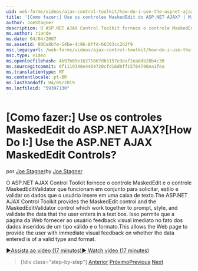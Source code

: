 ```yaml
---
uid: web-forms/videos/ajax-control-toolkit/how-do-i-use-the-aspnet-ajax-maskededit-controls
title: '[Como fazer:] Use os controles MaskedEdit do ASP.NET AJAX? | Microsoft Docs'
author: JoeStagner
description: O ASP.NET AJAX Control Toolkit fornece o controle MaskedEdit e o controle MaskedEditValidator que funcionam em conjunto para solicitar, estilo e validar a d...
ms.author: riande
ms.date: 04/04/2007
ms.assetid: 806a8bfe-54be-4c96-8ffd-66303cc2b2f9
msc.legacyurl: /web-forms/videos/ajax-control-toolkit/how-do-i-use-the-aspnet-ajax-maskededit-controls
msc.type: video
ms.openlocfilehash: 4b97b05e16275867db5157e3eaf2ea8db28b4c30
ms.sourcegitcommit: 0f1119340e4464720cfd16d0ff15764746ea1fea
ms.translationtype: MT
ms.contentlocale: pt-BR
ms.lasthandoff: 04/09/2019
ms.locfileid: "59397130"
---
```

# <a name="how-do-i-use-the-aspnet-ajax-maskededit-controls"></a><span data-ttu-id="a173a-104">[Como fazer:] Use os controles MaskedEdit do ASP.NET AJAX?</span><span class="sxs-lookup"><span data-stu-id="a173a-104">[How Do I:] Use the ASP.NET AJAX MaskedEdit Controls?</span></span>

<span data-ttu-id="a173a-105">por [Joe Stagner](https://github.com/JoeStagner)</span><span class="sxs-lookup"><span data-stu-id="a173a-105">by [Joe Stagner](https://github.com/JoeStagner)</span></span>

<span data-ttu-id="a173a-106">O ASP.NET AJAX Control Toolkit fornece o controle MaskedEdit e o controle MaskedEditValidator que funcionam em conjunto para solicitar, estilo e validar os dados que o usuário insere em uma caixa de texto.</span><span class="sxs-lookup"><span data-stu-id="a173a-106">The ASP.NET AJAX Control Toolkit provides the MaskedEdit control and the MaskedEditValidator control which work together to prompt, style, and validate the data that the user enters in a text box.</span></span> <span data-ttu-id="a173a-107">Isso permite que a página da Web fornecer ao usuário feedback visual imediato no fato dos dados inseridos de um tipo válido e o formato.</span><span class="sxs-lookup"><span data-stu-id="a173a-107">This allows the Web page to provide the user with immediate visual feedback on whether the data entered is of a valid type and format.</span></span>

[<span data-ttu-id="a173a-108">&#9654;Assista ao vídeo (17 minutos)</span><span class="sxs-lookup"><span data-stu-id="a173a-108">&#9654; Watch video (17 minutes)</span></span>](https://channel9.msdn.com/Blogs/ASP-NET-Site-Videos/how-do-i-use-the-aspnet-ajax-maskededit-controls)

> [!div class="step-by-step"]
> <span data-ttu-id="a173a-109">[Anterior](how-do-i-use-the-aspnet-ajax-dropdown-control.md)
> [Próximo](how-do-i-use-the-aspnet-ajax-mutuallyexclusive-checkbox-extender.md)</span><span class="sxs-lookup"><span data-stu-id="a173a-109">[Previous](how-do-i-use-the-aspnet-ajax-dropdown-control.md)
[Next](how-do-i-use-the-aspnet-ajax-mutuallyexclusive-checkbox-extender.md)</span></span>
